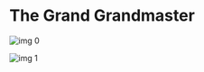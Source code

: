 # The Grand Grandmaster

![img 0](https://i.imgur.com/Q9dSZVl.jpg)

![img 1](https://i.imgur.com/MtRKKJj.png)

